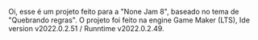 Oi, esse é um projeto feito para a "None Jam 8", baseado no tema de "Quebrando regras".
O projeto foi feito na engine Game Maker (LTS), Ide version v2022.0.2.51 / Runntime v2022.0.2.49.
